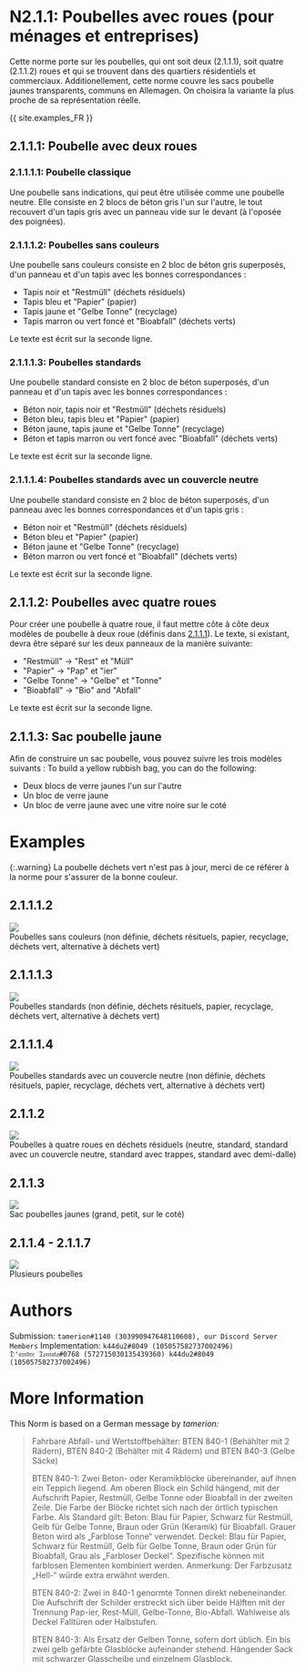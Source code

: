 # N2.1.1: Poubelles avec roues (pour ménages et entreprises)

Cette norme porte sur les poubelles, qui ont soit deux (2.1.1.1), soit quatre (2.1.1.2) roues et qui se trouvent dans des quartiers résidentiels et commerciaux. Additionellement, cette norme couvre les sacs poubelle jaunes transparents, communs en Allemagen. On choisira la variante la plus proche de sa représentation réelle.

{{ site.examples_FR }}

## 2.1.1.1: Poubelle avec deux roues
### 2.1.1.1.1: Poubelle classique

Une poubelle sans indications, qui peut être utilisée comme une poubelle neutre. Elle consiste en 2 blocs de béton gris l'un sur l'autre, le tout recouvert d'un tapis gris avec un panneau vide sur le devant (à l'oposée des poignées).

### 2.1.1.1.2: Poubelles sans couleurs

Une poubelle sans couleurs consiste en 2 bloc de béton gris superposés, d'un panneau et d'un tapis avec les bonnes correspondances :
* Tapis noir et "Restmüll" (déchets résiduels)
* Tapis bleu et "Papier" (papier)
* Tapis jaune et "Gelbe Tonne" (recyclage)
* Tapis marron ou vert foncé et "Bioabfall" (déchets verts)

Le texte est écrit sur la seconde ligne.

### 2.1.1.1.3: Poubelles standards

Une poubelle standard consiste en 2 bloc de béton superposés, d'un panneau et d'un tapis avec les bonnes correspondances :
* Béton noir, tapis noir et "Restmüll" (déchets résiduels)
* Béton bleu, tapis bleu et "Papier" (papier)
* Béton jaune, tapis jaune et "Gelbe Tonne" (recyclage)
* Béton et tapis marron ou vert foncé avec "Bioabfall" (déchets verts)

Le texte est écrit sur la seconde ligne.

### 2.1.1.1.4: Poubelles standards avec un couvercle neutre

Une poubelle standard consiste en 2 bloc de béton superposés, d'un panneau avec les bonnes correspondances et d'un tapis gris :
* Béton noir et "Restmüll" (déchets résiduels)
* Béton bleu et "Papier" (papier)
* Béton jaune et "Gelbe Tonne" (recyclage)
* Béton  marron ou vert foncé et "Bioabfall" (déchets verts)

Le texte est écrit sur la seconde ligne.

## 2.1.1.2: Poubelles avec quatre roues

Pour créer une poubelle à quatre roue, il faut mettre côte à côte deux modèles de poubelle à deux roue (définis dans [2.1.1.1](#2111-Poubelle-avec-deux-roues)). Le texte, si existant, devra être séparé sur les deux panneaux de la manière suivante:
* "Restmüll" -> "Rest" et "Müll"
* "Papier" -> "Pap" et "ier"
* "Gelbe Tonne" -> "Gelbe" et "Tonne"
* "Bioabfall" -> "Bio" and "Abfall"

Le texte est écrit sur la seconde ligne.

## 2.1.1.3: Sac poubelle jaune

Afin de construire un sac poubelle, vous pouvez suivre les trois modèles suivants :
To build a yellow rubbish bag, you can do the following:
* Deux blocs de verre jaunes l'un sur l'autre
* Un bloc de verre jaune
* Un bloc de verre jaune avec une vitre noire sur le coté

# Examples

{:.warning}
La poubelle déchets vert n'est pas à jour, merci de ce référer à la norme pour s'assurer de la bonne couleur.

## 2.1.1.1.2

![](https://bte-n.github.io/resources/N2/1/1/big_containers.png)  
Poubelles sans couleurs (non définie, déchets résituels, papier, recyclage, déchets vert, alternative à déchets vert)

## 2.1.1.1.3

![](https://bte-n.github.io/resources/N2/1/1/rubbish_bags.png)  
Poubelles standards (non définie, déchets résituels, papier, recyclage, déchets vert, alternative à déchets vert)

## 2.1.1.1.4

![](https://bte-n.github.io/resources/N2/1/1/trash_bins.png)  
Poubelles standards avec un couvercle neutre (non définie, déchets résituels, papier, recyclage, déchets vert, alternative à déchets vert)

## 2.1.1.2

![](https://bte-n.github.io/resources/N2/1/1/big_containers.png)  
Poubelles à quatre roues en déchets résiduels (neutre, standard, standard avec un couvercle neutre, standard avec trappes, standard avec demi-dalle)

## 2.1.1.3

![](https://bte-n.github.io/resources/N2/1/1/rubbish_bags.png)  
Sac poubelles jaunes (grand, petit, sur le coté)

## 2.1.1.4 - 2.1.1.7

![](https://bte-n.github.io/resources/N2/1/1/trash_bins.png)  
Plusieurs poubelles

# Authors

Submission: `tamerion#1140 (303990947648110608), our Discord Server Members`
Implementation: `k44du2#8049 (105057582737002496)`     
`𝔇'𝔞𝔪𝔡𝔯𝔢 𝔗𝔬𝔪𝔞𝔱𝔬#0768 (572715030135439360) k44du2#8049 (105057582737002496)`

# More Information

This Norm is based on a German message by _tamerion:_

> Fahrbare Abfall- und Wertstoffbehälter: BTEN 840-1 (Behählter mit 2 Rädern), BTEN 840-2 (Behälter mit 4 Rädern) und BTEN 840-3 (Gelbe Säcke)
>
> BTEN 840-1: Zwei Beton- oder Keramikblöcke übereinander, auf ihnen ein Teppich liegend. Am oberen Block ein Schild hängend, mit der Aufschrift Papier, Restmüll, Gelbe Tonne oder Bioabfall in der zweiten Zeile. Die Farbe der Blöcke richtet sich nach der örtlich typischen Farbe. Als Standard gilt: Beton: Blau für Papier, Schwarz für Restmüll, Gelb für Gelbe Tonne, Braun oder Grün (Keramik) für Bioabfall. Grauer Beton wird als „Farblose Tonne“ verwendet. Deckel: Blau für Papier, Schwarz für Restmüll, Gelb für Gelbe Tonne, Braun oder Grün für Bioabfall, Grau als „Farbloser Deckel“. Spezifische können mit farblosen Elementen kombiniert werden. Anmerkung: Der Farbzusatz „Hell-“ würde extra erwähnt werden.
>
> BTEN 840-2: Zwei in 840-1 genormte Tonnen direkt nebeneinander. Die Aufschrift der Schilder erstreckt sich über beide Hälften mit der Trennung Pap-ier, Rest-Müll, Gelbe-Tonne, Bio-Abfall. Wahlweise als Deckel Falltüren oder Halbstufen.
>
> BTEN 840-3: Als Ersatz der Gelben Tonne, sofern dort üblich. Ein bis zwei gelb gefärbte Glasblöcke aufeinander stehend. Hängender Sack mit schwarzer Glasscheibe und einzelnem Glasblock.
